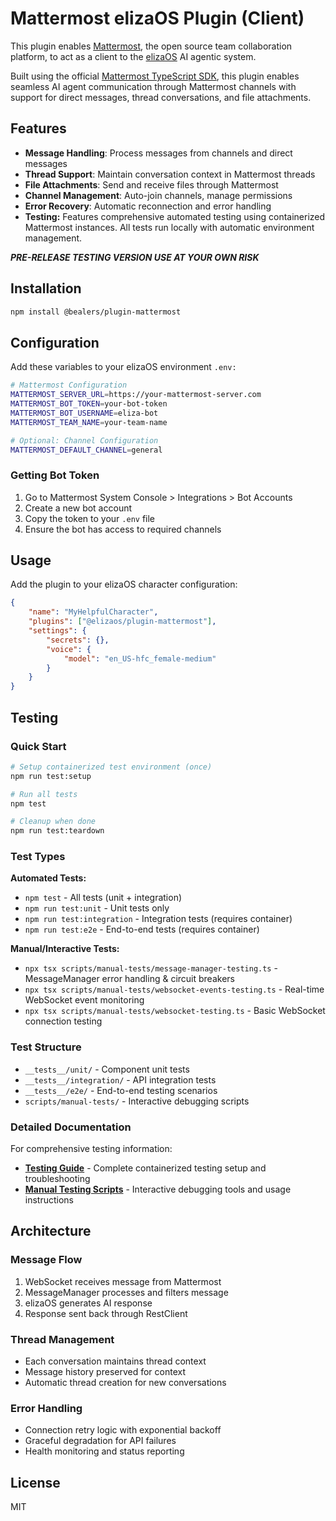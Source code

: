# Mattermost elizaOS Plugin (Client)

This plugin enables [Mattermost](https://mattermost.com/), the open source team collaboration platform, to act as a client to the [elizaOS](https://github.com/elizaOS/eliza) AI agentic system. 

Built using the official [Mattermost TypeScript SDK](https://www.npmjs.com/package/@mattermost/client), this plugin enables seamless AI agent communication through Mattermost channels with support for direct messages, thread conversations, and file attachments.

## Features

- **Message Handling**: Process messages from channels and direct messages
- **Thread Support**: Maintain conversation context in Mattermost threads
- **File Attachments**: Send and receive files through Mattermost
- **Channel Management**: Auto-join channels, manage permissions
- **Error Recovery**: Automatic reconnection and error handling
- **Testing:** Features comprehensive automated testing using containerized Mattermost instances. All tests run locally with automatic environment management.

_**PRE-RELEASE TESTING VERSION USE AT YOUR OWN RISK**_

## Installation

```bash
npm install @bealers/plugin-mattermost
```

## Configuration

Add these variables to your elizaOS environment `.env:`

```bash
# Mattermost Configuration
MATTERMOST_SERVER_URL=https://your-mattermost-server.com
MATTERMOST_BOT_TOKEN=your-bot-token
MATTERMOST_BOT_USERNAME=eliza-bot
MATTERMOST_TEAM_NAME=your-team-name

# Optional: Channel Configuration
MATTERMOST_DEFAULT_CHANNEL=general
```

### Getting Bot Token

1. Go to Mattermost System Console > Integrations > Bot Accounts
2. Create a new bot account
3. Copy the token to your `.env` file
4. Ensure the bot has access to required channels

## Usage

Add the plugin to your elizaOS character configuration:

```json
{
    "name": "MyHelpfulCharacter",
    "plugins": ["@elizaos/plugin-mattermost"],
    "settings": {
        "secrets": {},
        "voice": {
            "model": "en_US-hfc_female-medium"
        }
    }
}
```


## Testing

### Quick Start

```bash
# Setup containerized test environment (once)
npm run test:setup

# Run all tests
npm test

# Cleanup when done
npm run test:teardown
```

### Test Types

**Automated Tests:**
- `npm test` - All tests (unit + integration)
- `npm run test:unit` - Unit tests only  
- `npm run test:integration` - Integration tests (requires container)
- `npm run test:e2e` - End-to-end tests (requires container)

**Manual/Interactive Tests:**
- `npx tsx scripts/manual-tests/message-manager-testing.ts` - MessageManager error handling & circuit breakers
- `npx tsx scripts/manual-tests/websocket-events-testing.ts` - Real-time WebSocket event monitoring
- `npx tsx scripts/manual-tests/websocket-testing.ts` - Basic WebSocket connection testing

### Test Structure

- `__tests__/unit/` - Component unit tests
- `__tests__/integration/` - API integration tests  
- `__tests__/e2e/` - End-to-end testing scenarios
- `scripts/manual-tests/` - Interactive debugging scripts

### Detailed Documentation

For comprehensive testing information:
- **[Testing Guide](__tests__/README.md)** - Complete containerized testing setup and troubleshooting
- **[Manual Testing Scripts](scripts/manual-tests/README.md)** - Interactive debugging tools and usage instructions

## Architecture

### Message Flow
1. WebSocket receives message from Mattermost
2. MessageManager processes and filters message
3. elizaOS generates AI response
4. Response sent back through RestClient

### Thread Management
- Each conversation maintains thread context
- Message history preserved for context
- Automatic thread creation for new conversations

### Error Handling
- Connection retry logic with exponential backoff
- Graceful degradation for API failures
- Health monitoring and status reporting

## License

MIT